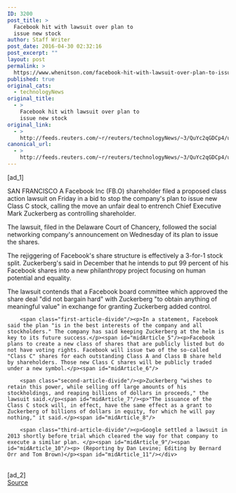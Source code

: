 ```yaml
---
ID: 3200
post_title: >
  Facebook hit with lawsuit over plan to
  issue new stock
author: Staff Writer
post_date: 2016-04-30 02:32:16
post_excerpt: ""
layout: post
permalink: >
  https://www.whenitson.com/facebook-hit-with-lawsuit-over-plan-to-issue-new-stock/
published: true
original_cats:
  - technologyNews
original_title:
  - >
    Facebook hit with lawsuit over plan to
    issue new stock
original_link:
  - >
    http://feeds.reuters.com/~r/reuters/technologyNews/~3/QuYc2qGDCp4/us-facebook-stocks-lawsuit-idUSKCN0XQ2LM
canonical_url:
  - >
    http://feeds.reuters.com/~r/reuters/technologyNews/~3/QuYc2qGDCp4/us-facebook-stocks-lawsuit-idUSKCN0XQ2LM
---
```

 [ad_1]
<br><div id="articleText">
<span id="midArticle_start"/>

<span id="midArticle_0"/><span class="focusParagraph" readability="5"><p><span class="articleLocation">SAN FRANCISCO</span> A Facebook Inc (<span id="symbol_FB.O_0">FB.O</span>) shareholder filed a proposed class action lawsuit on Friday in a bid to stop the company's plan to issue new Class C stock, calling the move an unfair deal to entrench Chief Executive Mark Zuckerberg as controlling shareholder.</p></span><span id="midArticle_1"/><p>The lawsuit, filed in the Delaware Court of Chancery, followed the social networking company's announcement on Wednesday of its plan to issue the shares.</p><span id="midArticle_2"/><p>The rejiggering of Facebook's share structure is effectively a 3-for-1 stock split. Zuckerberg's said in December that he intends to put 99 percent of his Facebook shares into a new philanthropy project focusing on human potential and equality.</p><span id="midArticle_3"/><p>The lawsuit contends that a Facebook board committee which approved the share deal "did not bargain hard" with Zuckerberg "to obtain anything of meaningful value" in exchange for granting Zuckerberg added control.</p><span id="midArticle_4"/>
        
        <span class="first-article-divide"/><p>In a statement, Facebook said the plan "is in the best interests of the company and all stockholders." The company has said keeping Zuckerberg at the helm is key to its future success.</p><span id="midArticle_5"/><p>Facebook plans to create a new class of shares that are publicly listed but do not have voting rights. Facebook will issue two of the so-called "Class C" shares for each outstanding Class A and Class B share held by shareholders. Those new Class C shares will be publicly traded under a new symbol.</p><span id="midArticle_6"/>
        
        <span class="second-article-divide"/><p>Zuckerberg "wishes to retain this power, while selling off large amounts of his stockholdings, and reaping billions of dollars in proceeds," the lawsuit said.</p><span id="midArticle_7"/><p>"The issuance of the Class C stock will, in effect, have the same effect as a grant to Zuckerberg of billions of dollars in equity, for which he will pay nothing," it said.</p><span id="midArticle_8"/>
        
        <span class="third-article-divide"/><p>Google settled a lawsuit in 2013 shortly before trial which cleared the way for that company to execute a similar plan. </p><span id="midArticle_9"/><span id="midArticle_10"/><p> (Reporting by Dan Levine; Editing by Bernard Orr and Tom Brown)</p><span id="midArticle_11"/></div>
<br>[ad_2]
<br><a href="http://feeds.reuters.com/~r/reuters/technologyNews/~3/QuYc2qGDCp4/us-facebook-stocks-lawsuit-idUSKCN0XQ2LM">Source </a>